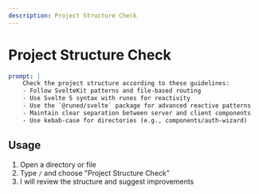 ```yaml
---
description: Project Structure Check
---
```


# Project Structure Check

```yaml
prompt: |
    Check the project structure according to these guidelines:
    - Follow SvelteKit patterns and file-based routing
    - Use Svelte 5 syntax with runes for reactivity
    - Use the `@runed/svelte` package for advanced reactive patterns
    - Maintain clear separation between server and client components
    - Use kebab-case for directories (e.g., components/auth-wizard)
```

## Usage

1. Open a directory or file
2. Type `/` and choose "Project Structure Check"
3. I will review the structure and suggest improvements
